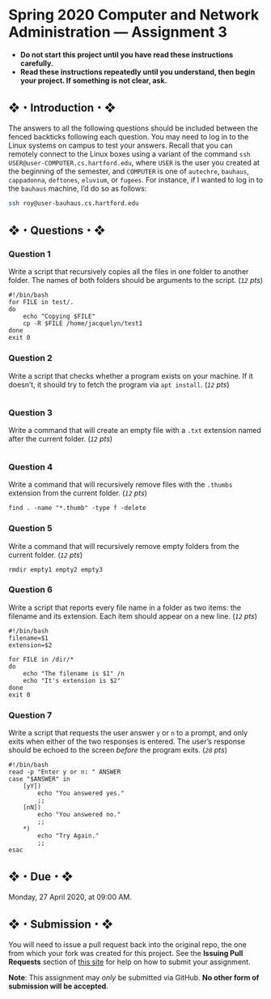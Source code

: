 # Spring 2020 Computer and Network Administration — Assignment 3

* **Do not start this project until you have read these instructions carefully.**  
* **Read these instructions repeatedly until you understand, then begin your project. If something is not clear, ask.**  

## ❖・Introduction・❖
The answers to all the following questions should be included between the fenced backticks following each question. You may need to log in to the Linux systems on campus to test your answers. Recall that you can remotely connect to the Linux boxes using a variant of the command `ssh USER@user-COMPUTER.cs.hartford.edu`, where `USER` is the user you created at the beginning of the semester, and `COMPUTER` is one of `autechre`, `bauhaus`, `cappadonna`, `deftones`, `eluvium`, or `fugees`. For instance, if I wanted to log in to the `bauhaus` machine, I’d do so as follows:

```bash
ssh roy@user-bauhaus.cs.hartford.edu
```

## ❖・Questions・❖

### Question 1
Write a script that recursively copies all the files in one folder to another folder. The names of both folders should be arguments to the script. (_`12` pts_)

```
#!/bin/bash
for FILE in test/.
do
    echo "Copying $FILE"
    cp -R $FILE /home/jacquelyn/test1
done
exit 0

```

### Question 2
Write a script that checks whether a program exists on your machine. If it doesn’t, it should try to fetch the program via `apt install`. (_`12` pts_)

```
```

### Question 3
Write a command that will create an empty file with a `.txt` extension named after the current folder. (_`12` pts_)

```
```

### Question 4
Write a command that will recursively remove files with the `.thumbs` extension from the current folder. (_`12` pts_)

```
find . -name "*.thumb" -type f -delete
```

### Question 5
Write a command that will recursively remove empty folders from the current folder. (_`12` pts_)

```
rmdir empty1 empty2 empty3
```

### Question 6
Write a script that reports every file name in a folder as two items: the filename and its extension. Each item should appear on a new line. (_`12` pts_)

```
#!/bin/bash
filename=$1
extension=$2

for FILE in /dir/*
do 
    echo "The filename is $1" /n
    echo "It's extension is $2"
done 
exit 0

```

### Question 7
Write a script that requests the user answer `y` or `n` to a prompt, and only exits when either of the two responses is entered. The user’s response should be echoed to the screen _before_ the program exits. (_`28` pts_)

```
#!/bin/bash
read -p "Enter y or n: " ANSWER 
case "$ANSWER" in
    [yY])
        echo "You answered yes."
        ;;
    [nN])
        echo "You answered no."
        ;;
    *)
        echo "Try Again."
        ;;
esac

```

## ❖・Due・❖
Monday, 27 April 2020, at 09:00 AM.

## ❖・Submission・❖
You will need to issue a pull request back into the original repo, the one from which your fork was created for this project. See the **Issuing Pull Requests** section of [this site](http://code-warrior.github.io/tutorials/git/github/index.html) for help on how to submit your assignment.

**Note**: This assignment may *only* be submitted via GitHub. **No other form of submission will be accepted**.
